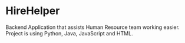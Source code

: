 # HireHelper
Backend Application that assists Human Resource team working easier. Project is using Python, Java, JavaScript and HTML.
